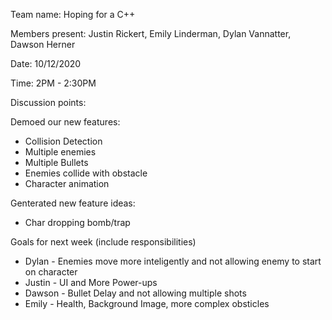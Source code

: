 Team name: Hoping for a C++

Members present: Justin Rickert, Emily Linderman, Dylan Vannatter, Dawson Herner

Date: 10/12/2020

Time: 2PM - 2:30PM

Discussion points:

Demoed our new features:
* Collision Detection
* Multiple enemies
* Multiple Bullets
* Enemies collide with obstacle
* Character animation

Genterated new feature ideas:
* Char dropping bomb/trap

Goals for next week (include responsibilities)

* Dylan - Enemies move more inteligently and not allowing enemy to start on character
* Justin - UI and More Power-ups
* Dawson - Bullet Delay and not allowing multiple shots
* Emily - Health, Background Image, more complex obsticles
